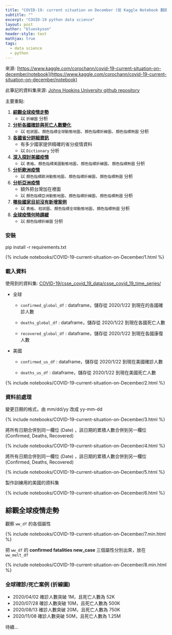 ```yaml
---
title: "COVID-19: current situation on December (從 Kaggle Notebook 翻譯)"
subtitle: ""
excerpt: "COVID-19 python data science"
layout: post
author: "blueskyson"
header-style: text
mathjax: true
tags:
  - data science
  - python
---
```


來源: [https://www.kaggle.com/corochann/covid-19-current-situation-on-december/notebook](https://www.kaggle.com/corochann/covid-19-current-situation-on-december/notebook)

此筆記的資料集來源: [Johns Hopkins University github repository](https://github.com/CSSEGISandData/COVID-19)

主要重點:

1. [**綜觀全球疫情走勢**](#綜觀全球疫情走勢)
    - 以 `折線圖` 分析
2. [**分析各國確診與死亡人數變化**](#分析各國確診與死亡人數變化)
    - 以 `柱狀圖`、`顏色指標全球動態地圖`、`顏色指標折線圖`、`顏色指標熱圖` 分析
3. [**各國省分詳細資訊**](#各國省分詳細資訊)
    - 有多少國家提供精確的省分疫情資料
    - 以 `Dictionary` 分析
4. [**深入探討美國疫情**](#深入探討美國疫情)
    - 以 `表格`、`顏色指標美國動態地圖`、`顏色指標折線圖`、`顏色指標熱圖` 分析
5. [**分析歐洲疫情**](#分析歐洲疫情)
    - 以 `顏色指標歐洲動態地圖`、`顏色指標折線圖`、`顏色指標熱圖` 分析
6. [**分析亞洲疫情**](#分析亞洲疫情)
    - 額外把台灣加在裡面
    - 以 `顏色指標亞洲動態地圖`、`顏色指標折線圖`、`顏色指標熱圖` 分析
7. [**哪些國家目前沒有新增案例**](#哪些國家目前沒有新增案例)
    - 以 `表格`、`柱狀圖`、`顏色指標全球動態地圖`、`顏色指標熱圖` 分析
8. [**全球疫情何時趨緩**](#全球疫情何時趨緩)
    - 以 `顏色指標折線圖` 分析

### 安裝

pip install -r requirements.txt

{% include notebooks/COVID-19-current-situation-on-December/1.html %}

### 載入資料

使用到的資料集: [COVID-19/csse_covid_19_data/csse_covid_19_time_series/](https://github.com/CSSEGISandData/COVID-19/tree/master/csse_covid_19_data/csse_covid_19_time_series)

- 全球
    - `confirmed_global_df` : dataframe，儲存從 2020/1/22 到現在的各國確診人數

    - `deaths_global_df` : dataframe，儲存從 2020/1/22 到現在各國死亡人數

    - `recovered_global_df` : dataframe，儲存從 2020/1/22 到現在各國康復人數
- 美國
    - `confirmed_us_df` : dataframe，儲存從 2020/1/22 到現在美國確診人數
    
    - `deaths_us_df` : dataframe，儲存從 2020/1/22 到現在美國死亡人數

{% include notebooks/COVID-19-current-situation-on-December/2.html %}

### 資料前處理

變更日期的格式，由 mm/dd/yy 改成 yy-mm-dd

{% include notebooks/COVID-19-current-situation-on-December/3.html %}

將所有日期合併到同一欄位 (Date) ，該日期的累積人數合併到另一欄位 (Confirmed, Deaths, Recovered)

{% include notebooks/COVID-19-current-situation-on-December/4.html %}

將所有日期合併到同一欄位 (Date) ，該日期的累積人數合併到另一欄位 (Confirmed, Deaths, Recovered)

{% include notebooks/COVID-19-current-situation-on-December/5.html %}

製作訓練用的美國的資料集

{% include notebooks/COVID-19-current-situation-on-December/6.html %}

## 綜觀全球疫情走勢

觀察 `ww_df` 的各個屬性

{% include notebooks/COVID-19-current-situation-on-December/7.min.html %}

把 `ww_df` 的 **confirmed fatalities new_case** 三個屬性分別出來，放在 `ww_melt_df`

{% include notebooks/COVID-19-current-situation-on-December/8.min.html %}

### 全球確診/死亡案例 (折線圖)

- 2020/04/02 確診人數突破 1M，且死亡人數為 52K
- 2020/07/28 確診人數突破 10M，且死亡人數為 500K
- 2020/08/13 確診人數突破 20M，且死亡人數為 750K
- 2020/11/08 確診人數突破 50M，且死亡人數為 1.25M

待續...